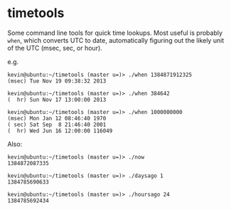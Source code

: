 timetools
=========

Some command line tools for quick time lookups.  Most useful is probably `when`, which converts UTC
to date, automatically figuring out the likely unit of the UTC (msec, sec, or hour).

e.g.

```
kevin@ubuntu:~/timetools (master u=)> ./when 1384871912325
(msec) Tue Nov 19 09:38:32 2013
    
kevin@ubuntu:~/timetools (master u=)> ./when 384642
(  hr) Sun Nov 17 13:00:00 2013

kevin@ubuntu:~/timetools (master u=)> ./when 1000000000
(msec) Mon Jan 12 08:46:40 1970
( sec) Sat Sep  8 21:46:40 2001
(  hr) Wed Jun 16 12:00:00 116049
```

Also:

```
kevin@ubuntu:~/timetools (master u=)> ./now
1384872087335

kevin@ubuntu:~/timetools (master u=)> ./daysago 1
1384785690633

kevin@ubuntu:~/timetools (master u=)> ./hoursago 24
1384785692434
```
